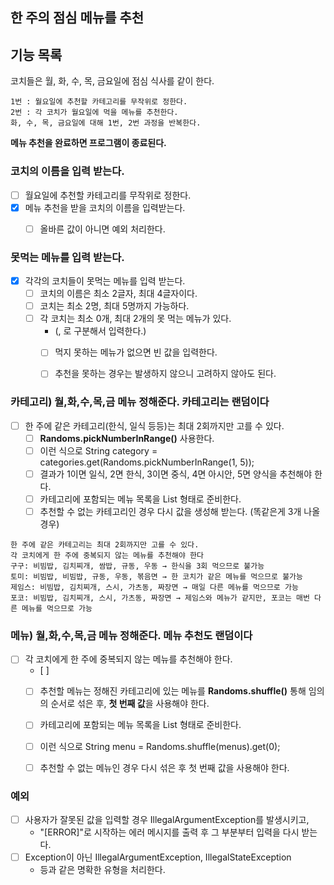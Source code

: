 ## 한 주의 점심 메뉴를 추천

## 기능 목록

코치들은 월, 화, 수, 목, 금요일에 점심 식사를 같이 한다.

```
1번 : 월요일에 추천할 카테고리를 무작위로 정한다.
2번 : 각 코치가 월요일에 먹을 메뉴를 추천한다.
화, 수, 목, 금요일에 대해 1번, 2번 과정을 반복한다.
```

**메뉴 추천을 완료하면 프로그램이 종료된다.**

### 코치의 이름을 입력 받는다.
- [ ] 월요일에 추천할 카테고리를 무작위로 정한다.
- [x] 메뉴 추천을 받을 코치의 이름을 입력받는다.
  - [ ] 올바른 값이 아니면 예외 처리한다.


### 못먹는 메뉴를 입력 받는다.
- [x] 각각의 코치들이 못먹는 메뉴를 입력 받는다.
   - [ ] 코치의 이름은 최소 2글자, 최대 4글자이다.
   - [ ] 코치는 최소 2명, 최대 5명까지 가능하다.
   - [ ] 각 코치는 최소 0개, 최대 2개의 못 먹는 메뉴가 있다. 
      - (, 로 구분해서 입력한다.)
      - [ ] 먹지 못하는 메뉴가 없으면 빈 값을 입력한다.
      - [ ] 추천을 못하는 경우는 발생하지 않으니 고려하지 않아도 된다.


### 카테고리) 월,화,수,목,금 메뉴 정해준다. **카테고리는 랜덤이다**
- [ ] 한 주에 같은 카테고리(한식, 일식 등등)는 최대 2회까지만 고를 수 있다.
   - [ ] **Randoms.pickNumberInRange()** 사용한다.
   - [ ] 이런 식으로 String category = categories.get(Randoms.pickNumberInRange(1, 5));
   - [ ] 결과가 1이면 일식, 2면 한식, 3이면 중식, 4면 아시안, 5면 양식을 추천해야 한다.
   - [ ] 카테고리에 포함되는 메뉴 목록을 List<String> 형태로 준비한다.
   - [ ] 추천할 수 없는 카테고리인 경우 다시 값을 생성해 받는다. (똑같은게 3개 나올 경우)

```
한 주에 같은 카테고리는 최대 2회까지만 고를 수 있다.
각 코치에게 한 주에 중복되지 않는 메뉴를 추천해야 한다
구구: 비빔밥, 김치찌개, 쌈밥, 규동, 우동 → 한식을 3회 먹으므로 불가능
토미: 비빔밥, 비빔밥, 규동, 우동, 볶음면 → 한 코치가 같은 메뉴를 먹으므로 불가능
제임스: 비빔밥, 김치찌개, 스시, 가츠동, 짜장면 → 매일 다른 메뉴를 먹으므로 가능
포코: 비빔밥, 김치찌개, 스시, 가츠동, 짜장면 → 제임스와 메뉴가 같지만, 포코는 매번 다른 메뉴를 먹으므로 가능
```

### 메뉴) 월,화,수,목,금 메뉴 정해준다. **메뉴 추천도 랜덤이다**
- [ ] 각 코치에게 한 주에 중복되지 않는 메뉴를 추천해야 한다.
   - [ ] 
   - [ ] 추천할 메뉴는 정해진 카테고리에 있는 메뉴를 **Randoms.shuffle()** 통해 
         임의의 순서로 섞은 후, **첫 번째 값**을 사용해야 한다.
   - [ ] 카테고리에 포함되는 메뉴 목록을 List<String> 형태로 준비한다.
   - [ ] 이런 식으로 String menu = Randoms.shuffle(menus).get(0); 
   - [ ] 추천할 수 없는 메뉴인 경우 다시 섞은 후 첫 번째 값을 사용해야 한다.


### 예외
- [ ] 사용자가 잘못된 값을 입력할 경우 IllegalArgumentException를 발생시키고, 
   - "[ERROR]"로 시작하는 에러 메시지를 출력 후 그 부분부터 입력을 다시 받는다.
- [ ] Exception이 아닌 IllegalArgumentException, IllegalStateException 
   - 등과 같은 명확한 유형을 처리한다.
